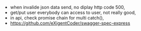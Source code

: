 - when invalide json data send, no diplay http code 500,
- get/put user everybody can access to user, not really good,
- in api, check promise chain for multi catch(),
- https://github.com/eXigentCoder/swagger-spec-express